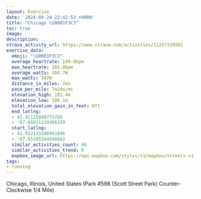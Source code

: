 ```yaml
---
layout: Exercise
date: '2024-04-24 22:42:53 +0000'
title: "Chicago \U0001F3C3"
toc: true
image:
description:
strava_activity_url: https://www.strava.com/activities/11257339982
exercise_data:
  emoji: "\U0001F3C3"
  average_heartrate: 149.8bpm
  max_heartrate: 165.0bpm
  average_watts: 304.7W
  max_watts: 347W
  distance_in_miles: 2mi
  pace_per_mile: 7m24s/mi
  elevation_high: 181.4m
  elevation_low: 180.1m
  total_elevation_gain_in_feet: 0ft
  end_latlng:
  - 41.91135090775788
  - -87.65031139366329
  start_latlng:
  - 41.912133106961846
  - -87.65305344946682
  similar_activities_count: 86
  similar_activities_trend: 0
  mapbox_image_url: https://api.mapbox.com/styles/v1/mapbox/streets-v11/static/path-5+787af2-1.0(a%7Bx~Fvk~uOEkAFi%40JS%5Ca%40V_%40Tc%40l%40%7D%40FUAe%40Bk%40C_BEY%40%7B%40BGZ%3FCcKE%7BDCcA%40qAC%7BEJSNE%60ABVAP%40DBDP%40%5E%3FtCBnAHTNNPJPBd%40Ch%40IVOP%5DBYAoCEa%40IUUUWEUAy%40HQBKHGJK%5EANDxC%40VDLPVVJlAERENKLOHWBi%40CkBCi%40GUMO%5BK%5DCy%40FQDQLGLG%5ED%60DD%5EFNLNTJpAGPGTQJSBQBk%40GcCAOGSOQ%5DIi%40%3Fm%40FQHKHITEXDxCB%5EHTRRRDl%40%3Fn%40INIPYFY%40YGoCCWQ%5BWOk%40EqA%40SEYMWDoABIDADAPD%60AFrJCnAJfF%3FjAG~%40EBSBADAfA),pin-s-s+e5b22e(-87.65132,41.91169),pin-s-f+89ae00(-87.64858000000002,41.910999999999994)/auto/800x800?access_token=pk.eyJ1Ijoiam9zaGJlY2ttYW4iLCJhIjoiY205eWR2aDd1MWZ6djJrbXc4a3M0bWZleiJ9.XiG9OWkNcZk2QzjJbxLB4A
tags:
- running
---
```




Chicago, Illinois, United States (Park #598 (Scott Street Park) Counter-Clockwise 1/4 Mile)
